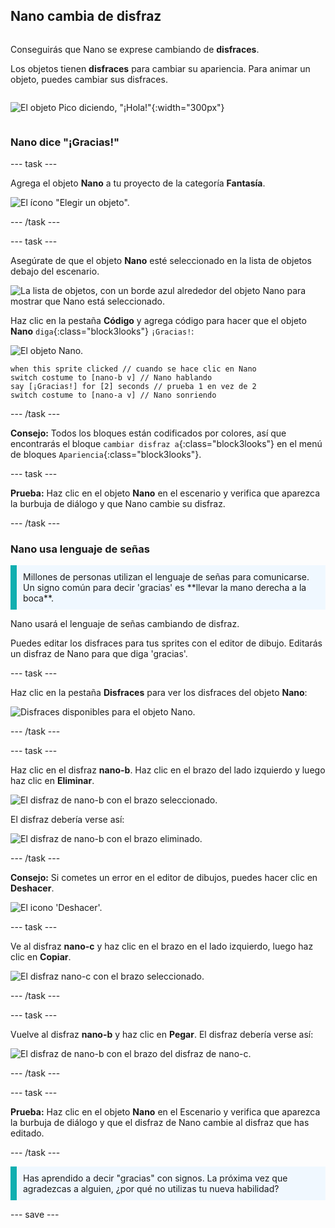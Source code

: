## Nano cambia de disfraz

<div style="display: flex; flex-wrap: wrap">
<div style="flex-basis: 200px; flex-grow: 1; margin-right: 15px;">

Conseguirás que Nano se exprese cambiando de **disfraces**.

Los objetos tienen **disfraces** para cambiar su apariencia. Para animar un objeto, puedes cambiar sus disfraces.

</div>
<div>

![El objeto Pico diciendo, "¡Hola!"](images/pico-step2.png){:width="300px"}

</div>
</div>

### Nano dice "¡Gracias!"

--- task ---

Agrega el objeto **Nano** a tu proyecto de la categoría **Fantasía**.

![El ícono "Elegir un objeto".](images/choose-sprite-menu.png)

--- /task ---

--- task ---

Asegúrate de que el objeto **Nano** esté seleccionado en la lista de objetos debajo del escenario.

![La lista de objetos, con un borde azul alrededor del objeto Nano para mostrar que Nano está seleccionado.](images/nano-selected.png)


Haz clic en la pestaña **Código** y agrega código para hacer que el objeto **Nano** `diga`{:class="block3looks"} `¡Gracias!`:

![El objeto Nano.](images/nano-sprite.png)

```blocks3
when this sprite clicked // cuando se hace clic en Nano
switch costume to [nano-b v] // Nano hablando
say [¡Gracias!] for [2] seconds // prueba 1 en vez de 2
switch costume to [nano-a v] // Nano sonriendo
```
--- /task ---

**Consejo:** Todos los bloques están codificados por colores, así que encontrarás el bloque `cambiar disfraz a`{:class="block3looks"} en el menú de bloques `Apariencia`{:class="block3looks"}.

--- task ---

**Prueba:** Haz clic en el objeto **Nano** en el escenario y verifica que aparezca la burbuja de diálogo y que Nano cambie su disfraz.

--- /task ---

### Nano usa lenguaje de señas

<p style="border-left: solid; border-width:10px; border-color: #0faeb0; background-color: aliceblue; padding: 10px;">Millones de personas utilizan el lenguaje de señas para comunicarse. Un signo común para decir 'gracias' es **llevar la mano derecha a la boca**. 
</p>

Nano usará el lenguaje de señas cambiando de disfraz.

Puedes editar los disfraces para tus sprites con el editor de dibujo. Editarás un disfraz de Nano para que diga 'gracias'.

--- task ---

Haz clic en la pestaña **Disfraces** para ver los disfraces del objeto **Nano**:

![Disfraces disponibles para el objeto Nano.](images/nano-costumes.png)

--- /task ---

--- task ---

Haz clic en el disfraz **nano-b**. Haz clic en el brazo del lado izquierdo y luego haz clic en **Eliminar**.

![El disfraz de nano-b con el brazo seleccionado.](images/nano-arm-selected.png)

El disfraz debería verse así:

![El disfraz de nano-b con el brazo eliminado.](images/nano-arm-deleted.png)

--- /task ---

**Consejo:** Si cometes un error en el editor de dibujos, puedes hacer clic en **Deshacer**.

![El icono 'Deshacer'.](images/nano-undo.png)

--- task ---

Ve al disfraz **nano-c** y haz clic en el brazo en el lado izquierdo, luego haz clic en **Copiar**.

![El disfraz nano-c con el brazo seleccionado.](images/nano-c-arm-selected.png)

--- /task ---

--- task ---

Vuelve al disfraz **nano-b** y haz clic en **Pegar**. El disfraz debería verse así:

![El disfraz de nano-b con el brazo del disfraz de nano-c.](images/nano-b-new-arm.png)

--- /task ---

--- task ---

**Prueba:** Haz clic en el objeto **Nano** en el Escenario y verifica que aparezca la burbuja de diálogo y que el disfraz de Nano cambie al disfraz que has editado.

--- /task ---

<p style="border-left: solid; border-width:10px; border-color: #0faeb0; background-color: aliceblue; padding: 10px;">Has aprendido a decir "gracias" con signos. La próxima vez que agradezcas a alguien, ¿por qué no utilizas tu nueva habilidad?
</p>

--- save ---
